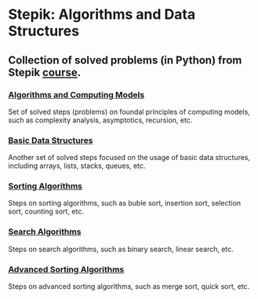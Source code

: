 # Stepik: Algorithms and Data Structures
## Collection of solved problems (in Python) from Stepik [course](https://stepik.org/course/181477).
###
### [Algorithms and Computing Models](https://github.com/AlexeyKuzko/study_projects/tree/main/stepik_algorithms_data_structures/2_algorithms_computing_models)
Set of solved steps (problems) on foundal principles of computing models, such as complexity analysis, asymptotics, recursion, etc.
### [Basic Data Structures](https://github.com/AlexeyKuzko/study_projects/tree/main/stepik_algorithms_data_structures/3_basic_data_structures)
Another set of solved steps focused on the usage of basic data structures, including arrays, lists, stacks, queues, etc.
### [Sorting Algorithms](https://github.com/AlexeyKuzko/study_projects/tree/main/stepik_algorithms_data_structures/4_sorting_algorithms)
Steps on sorting algorithms, such as buble sort, insertion sort, selection sort, counting sort, etc.
### [Search Algorithms](https://github.com/AlexeyKuzko/study_projects/tree/main/stepik_algorithms_data_structures/5_search_algorithms)
Steps on search algorithms, such as binary search, linear search, etc.
### [Advanced Sorting Algorithms](https://github.com/AlexeyKuzko/study_projects/tree/main/stepik_algorithms_data_structures/6_advanced_sortings)
Steps on advanced sorting algorithms, such as merge sort, quick sort, etc.